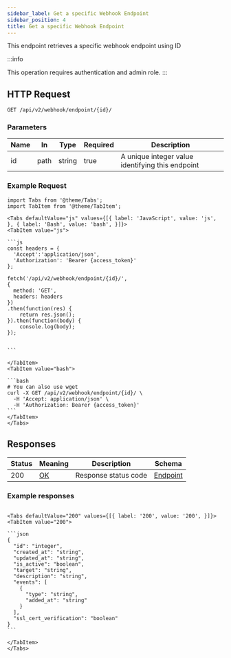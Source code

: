 ```yaml
---
sidebar_label: Get a specific Webhook Endpoint
sidebar_position: 4
title: Get a specific Webhook Endpoint
---
```


This endpoint retrieves a specific webhook endpoint using ID

:::info

This operation requires authentication and admin role.
:::

## HTTP Request

`GET /api/v2/webhook/endpoint/{id}/`

### Parameters

|Name|In|Type|Required|Description|
|---|---|---|---|---|
|id|path|string|true|A unique integer value identifying this endpoint|

### Example Request

````mdx-code-block
import Tabs from '@theme/Tabs';
import TabItem from '@theme/TabItem';

<Tabs defaultValue="js" values={[{ label: 'JavaScript', value: 'js', }, { label: 'Bash', value: 'bash', }]}>
<TabItem value="js">

```js
const headers = {
  'Accept':'application/json',
  'Authorization': 'Bearer {access_token}'
};

fetch('/api/v2/webhook/endpoint/{id}/',
{
  method: 'GET',
  headers: headers
})
.then(function(res) {
    return res.json();
}).then(function(body) {
    console.log(body);
});


```

</TabItem>
<TabItem value="bash">

```bash
# You can also use wget
curl -X GET /api/v2/webhook/endpoint/{id}/ \
  -H 'Accept: application/json' \
  -H 'Authorization: Bearer {access_token}'
```
</TabItem>
</Tabs>
````

## Responses

|Status|Meaning|Description|Schema|
|---|---|---|---|
|200|[OK](https://tools.ietf.org/html/rfc7231#section-6.3.1)|Response status code|[Endpoint](/docs/apireference/v2/schemas/endpoint)|

### Example responses


````mdx-code-block

<Tabs defaultValue="200" values={[{ label: '200', value: '200', }]}>
<TabItem value="200">

```json
{
  "id": "integer",
  "created_at": "string",
  "updated_at": "string",
  "is_active": "boolean",
  "target": "string",
  "description": "string",
  "events": [
    {
      "type": "string",
      "added_at": "string"
    }
  ],
  "ssl_cert_verification": "boolean"
}
```

</TabItem>
</Tabs>
````




